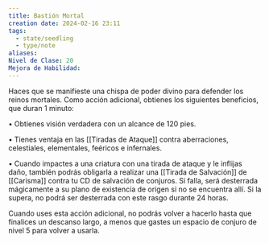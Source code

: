 ```yaml
---
title: Bastión Mortal
creation date: 2024-02-16 23:11
tags:
  - state/seedling
  - type/note
aliases: 
Nivel de Clase: 20
Mejora de Habilidad:
---
```

Haces que se manifieste una chispa de poder divino para defender los reinos mortales. Como acción adicional, obtienes los siguientes beneficios, que duran 1 minuto:

• Obtienes visión verdadera con un alcance de 120 pies.

• Tienes ventaja en las [[Tiradas de Ataque]] contra aberraciones, celestiales, elementales, feéricos e
infernales.

• Cuando impactes a una criatura con una tirada de ataque y le inflijas daño, también podrás
obligarla a realizar una [[Tirada de Salvación]] de [[Carisma]] contra tu CD de salvación de conjuros. Si falla, será desterrada mágicamente a su plano de existencia de origen si no se encuentra allí. Si la supera, no podrá ser desterrada con este rasgo durante 24 horas.

Cuando uses esta acción adicional, no podrás volver a hacerlo hasta que finalices un descanso largo, a menos que gastes un espacio de conjuro de nivel 5 para volver a usarla.



